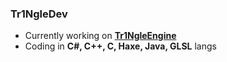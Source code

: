 ### Tr1NgleDev

- Currently working on **[Tr1NgleEngine](https://github.com/Tr1NgleDev/Tr1Ngle-Engine)**
- Coding in **C#, C++, C, Haxe, Java, GLSL** langs

